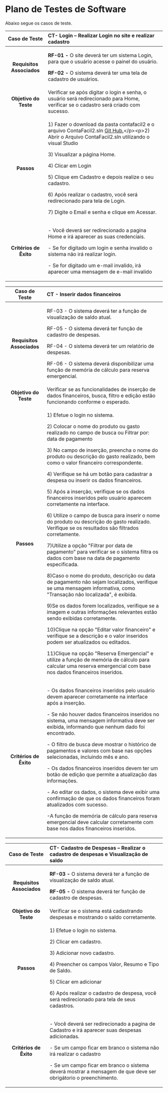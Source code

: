 
# Plano de Testes de Software

Abaixo segue os casos de teste.

|**Caso de Teste**|**CT- Login – Realizar Login no site e realizar cadastro**|
| :-: | :- |
|**Requisitos Associados**|<p>**RF-01 -** O site deverá ter um sistema Login, para que o usuário acesse o painel do usuário.</p><p></p><p>**RF-02 -** O sistema deverá ter uma tela de cadastro de usuários.</p>|
|**Objetivo do Teste**|Verificar se após digitar o login e senha, o usuário será redirecionado para Home, verificar se o cadastro será criado com sucesso.|
|**Passos**|<p>1) Fazer o download da pasta contafacil2 e o arquivo ContaFacil2.sln [Git Hub.]([https://github.com/ICEI-PUC-Minas-PMV-ADS/pmv-ads-2023-2-e2-proj-int-t2-conta-facil/blob/main/docs/08-Plano%20de%20Testes%20de%20Software.md](https://github.com/ICEI-PUC-Minas-PMV-ADS/pmv-ads-2023-2-e2-proj-int-t2-conta-facil/tree/main/src))</p><p>2) Abrir o Arquivo ContaFacil2.sln utilizando o visual Studio</p><p>3) Visualizar a página Home\.</p><p>4) Clicar em Login</p><p>5) Clique em Cadastro e depois realize o seu cadastro.</p><p>6) Após realizar o cadastro, você será redirecionado para tela de Login.</p><p>7) Digite o Email e senha e clique em Acessar.</p>|
|**Critérios de Êxito**|<p>- Você deverá ser redirecionado a pagina Home e irá aparecer as suas credenciais.</p><p>- Se for digitado um login e senha invalido o sistema não irá realizar login.</p><p>- Se for digitado um e-mail invalido, irá aparecer uma mensagem de e-mail invalido</p>|

 
|**Caso de Teste**|**CT -  Inserir dados financeiros**|
| :-: | :- |
|**Requisitos Associados**|<p>RF-03 - O sistema deverá ter a função de visualização de saldo atual. </p><p>RF-05 - O sistema deverá ter função de cadastro de despesas.</p><p>RF-04 - O sistema deverá ter um relatório de despesas.</p><p>RF-06 - O sistema deverá disponibilizar uma função de memória de cálculo para reserva emergencial.	</p>
|**Objetivo do Teste**|Verificar se as funcionalidades de inserção de dados financeiros, busca, filtro e edição estão funcionando conforme o esperado.|
|**Passos**|<p>1) Efetue o login no sistema. </p><p>2) Colocar o nome do produto ou gasto realizado no campo de busca ou Filtrar por: data de pagamento</p><p>3) No campo de inserção, preencha o nome do produto ou descrição do gasto realizado, bem como o valor financeiro correspondente.</p><p>4) Verifique se há um botão para cadastrar a despesa ou inserir os dados financeiros.</p><p>5) Após a inserção, verifique se os dados financeiros inseridos pelo usuário aparecem corretamente na interface. </p><p>6) Utilize o campo de busca para inserir o nome do produto ou descrição do gasto realizado. Verifique se os resultados são filtrados corretamente. <p/><p>7)Utilize a opção "Filtrar por data de pagamento" para verificar se o sistema filtra os dados com base na data de pagamento especificada. <p/><p>8)Caso o nome do produto, descrição ou data de pagamento não sejam localizados, verifique se uma mensagem informativa, como "Transação não localizada", é exibida. <p/><p>9)Se os dados forem localizados, verifique se a imagem e outras informações relevantes estão sendo exibidas corretamente. <p/><p>10)Clique na opção "Editar valor financeiro" e verifique se a descrição e o valor inseridos podem ser atualizados ou editados. <p/><p>11)Clique na opção "Reserva Emergencial" e utilize a função de memória de cálculo para calcular uma reserva emergencial com base nos dados financeiros inseridos.<p/>
|**Critérios de Êxito**|<p>- Os dados financeiros inseridos pelo usuário devem aparecer corretamente na interface após a inserção.</p><p>- Se não houver dados financeiros inseridos no sistema, uma mensagem informativa deve ser exibida, informando que nenhum dado foi encontrado. </p><p>- O filtro de busca deve mostrar o histórico de pagamentos e valores com base nas opções selecionadas, incluindo mês e ano. </p><p>- Os dados financeiros inseridos devem ter um botão de edição que permite a atualização das informações.</p><p>- Ao editar os dados, o sistema deve exibir uma confirmação de que os dados financeiros foram atualizados com sucesso.</p><p>-A função de memória de cálculo para reserva emergencial deve calcular corretamente com base nos dados financeiros inseridos.</p>


|**Caso de Teste**|**CT- Cadastro de Despesas – Realizar o cadastro de despesas e Visualização de saldo**|
| :-: | :- |
|**Requisitos Associados**|<p>**RF-03 -** O sistema deverá ter a função de visualização de saldo atual.</p><p></p><p>**RF-05 -** O sistema deverá ter função de cadastro de despesas.</p>|
|**Objetivo do Teste**|Verificar se o sistema está cadastrando despesas e mostrando o saldo corretamente.|
|**Passos**|<p>1) Efetue o login no sistema.</p><p>2) Clicar em cadastro.</p><p>3) Adicionar novo cadastro.</p><p>4) Preencher os campos Valor, Resumo e Tipo de Saldo.</p><p>5) Clicar em adicionar</p><p>6) Após realizar o cadastro de despesa, você será redirecionado para tela de seus cadastros.</p>|
|**Critérios de Êxito**|<p>- Você deverá ser redirecionado a pagina de Cadastro e irá aparecer suas despesas adicionadas.</p><p>- Se um campo ficar em branco o sistema não irá realizar o cadastro</p><p>- Se um campo ficar em branco o sistema deverá mostrar a mensagem de que deve ser obrigátorio o preenchimento.</p>|
